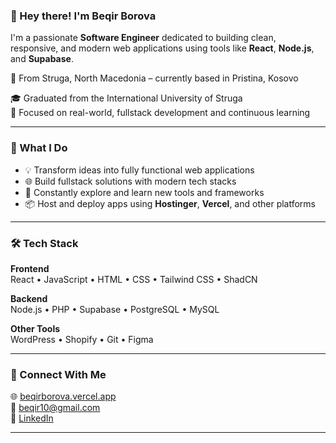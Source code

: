 ### 👋 Hey there! I'm Beqir Borova

I'm a passionate **Software Engineer** dedicated to building clean, responsive, and modern web applications using tools like **React**, **Node.js**, and **Supabase**.

📍  From Struga, North Macedonia – currently based in Pristina, Kosovo

🎓 Graduated from the International University of Struga  
🚀 Focused on real-world, fullstack development and continuous learning

---

### 💼 What I Do

- 💡 Transform ideas into fully functional web applications  
- 🌐 Build fullstack solutions with modern tech stacks  
- 🧠 Constantly explore and learn new tools and frameworks  
- 📦 Host and deploy apps using **Hostinger**, **Vercel**, and other platforms

---

### 🛠️ Tech Stack

**Frontend**  
React • JavaScript • HTML • CSS • Tailwind CSS • ShadCN

**Backend**  
Node.js • PHP • Supabase • PostgreSQL • MySQL

**Other Tools**  
WordPress • Shopify • Git • Figma

---

### 🔗 Connect With Me

🌐 [beqirborova.vercel.app](https://beqirborova.vercel.app)  
📧 [beqir10@gmail.com](mailto:beqir10@gmail.com)  
💼 [LinkedIn](https://www.linkedin.com/in/beqirborova)

---
